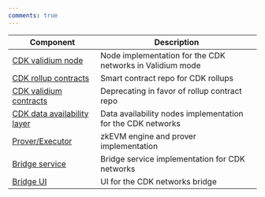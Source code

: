 ```yaml
---
comments: true
---
```



| Component                                                                     | Description                                                          |
| ----------------------------------------------------------------------------- | -------------------------------------------------------------------- |
| [CDK validium node](https://github.com/0xPolygon/cdk-validium-node)           | Node implementation for the CDK networks in Validium mode            |
| [CDK rollup contracts](https://github.com/0xPolygonHermez/zkevm-contracts) | Smart contract repo for CDK rollups |
| [CDK validium contracts](https://github.com/0xPolygon/cdk-validium-contracts) | Deprecating in favor of rollup contract repo |
| [CDK data availability layer](https://github.com/0xPolygon/cdk-data-availability)   | Data availability nodes implementation for the CDK networks          |
| [Prover/Executor](https://github.com/0xPolygonHermez/zkevm-prover)          | zkEVM engine and prover implementation                               |
| [Bridge service](https://github.com/0xPolygonHermez/zkevm-bridge-service)     | Bridge service implementation for CDK networks                       |
| [Bridge UI](https://github.com/0xPolygonHermez/zkevm-bridge-ui)               | UI for the CDK networks bridge                                       |
